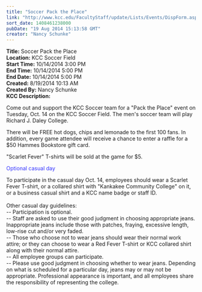 ```yaml
---
title: "Soccer Pack the Place"
link: "http://www.kcc.edu/FacultyStaff/update/Lists/Events/DispForm.aspx?ID=572"
sort_date: 1408461238000
pubDate: "19 Aug 2014 15:13:58 GMT"
creator: "Nancy Schunke"
---
```


<div><b>Title:</b> Soccer Pack the Place</div>
<div><b>Location:</b> KCC Soccer Field</div>
<div><b>Start Time:</b> 10/14/2014 3:00 PM</div>
<div><b>End Time:</b> 10/14/2014 5:00 PM</div>
<div><b>End Date:</b> 10/14/2014 5:00 PM</div>
<div><b>Created:</b> 8/19/2014 10:13 AM</div>
<div><b>Created By:</b> Nancy Schunke</div>
<div><b>KCC Description:</b> <div class="ExternalClassC1F4CC4AA2314BA1A299D1D064084BB4"><div><p>Come out and support the KCC Soccer team for a &quot;Pack the Place&quot; event on Tuesday, Oct. 14 on the KCC Soccer Field. The men's soccer team will play Richard J. Daley College.</p>
<p>There will be FREE hot dogs, chips and lemonade to the first 100 fans. In addition, every game attendee will receive a chance to enter a raffle for a $50 Hammes Bookstore gift card.</p>
<p>&quot;Scarlet Fever&quot; T-shirts will be sold at the game for $5.</p>
<p style="color:#3333ff"><span style="color:#3333ff">Optional casual day</span></p>
<p>To participate in the casual day Oct. 14, employees should wear a Scarlet Fever T-shirt, or a collared shirt with &quot;Kankakee Community College&quot; on it, or a business casual shirt and a KCC name badge or staff ID.  <br /> <br />Other casual day guidelines: <br />-- Participation is optional.<br />-- Staff are asked to use their good judgment in choosing appropriate jeans. Inappropriate jeans include those with patches, fraying, excessive length, low-rise cut and/or very faded. <br />-- Those who choose not to wear jeans should wear their normal work attire; or they can choose to wear a Red Fever T-shirt or KCC collared shirt along with their normal attire. <br />-- All employee groups can participate. <br />-- Please use good judgment in choosing whether to wear jeans. Depending on what is scheduled for a particular day, jeans may or may not be appropriate. Professional appearance is important, and all employees share the responsibility of representing the college. </p></div></div></div>
